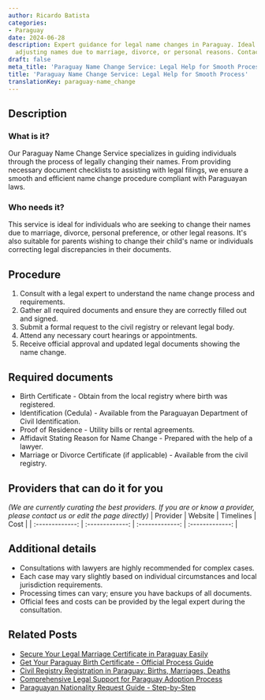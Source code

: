 ```yaml
---
author: Ricardo Batista
categories:
- Paraguay
date: 2024-06-28
description: Expert guidance for legal name changes in Paraguay. Ideal for individuals
  adjusting names due to marriage, divorce, or personal reasons. Contact us now.
draft: false
meta_title: 'Paraguay Name Change Service: Legal Help for Smooth Process'
title: 'Paraguay Name Change Service: Legal Help for Smooth Process'
translationKey: paraguay-name_change
---
```



## Description
### What is it?
Our Paraguay Name Change Service specializes in guiding individuals through the process of legally changing their names. From providing necessary document checklists to assisting with legal filings, we ensure a smooth and efficient name change procedure compliant with Paraguayan laws.

### Who needs it?
This service is ideal for individuals who are seeking to change their names due to marriage, divorce, personal preference, or other legal reasons. It's also suitable for parents wishing to change their child's name or individuals correcting legal discrepancies in their documents.

## Procedure

1. Consult with a legal expert to understand the name change process and requirements.
2. Gather all required documents and ensure they are correctly filled out and signed.
3. Submit a formal request to the civil registry or relevant legal body.
4. Attend any necessary court hearings or appointments.
5. Receive official approval and updated legal documents showing the name change.


## Required documents

- Birth Certificate - Obtain from the local registry where birth was registered.
- Identification (Cedula) - Available from the Paraguayan Department of Civil Identification.
- Proof of Residence - Utility bills or rental agreements.
- Affidavit Stating Reason for Name Change - Prepared with the help of a lawyer.
- Marriage or Divorce Certificate (if applicable) - Available from the civil registry.


## Providers that can do it for you
_(We are currently curating the best providers. If you are or know a provider, please contact us or edit the page directly)_
| Provider        |     Website     |     Timelines    |       Cost      |
| :-------------: | :-------------: |  :-------------: | :-------------: |

## Additional details

- Consultations with lawyers are highly recommended for complex cases.
- Each case may vary slightly based on individual circumstances and local jurisdiction requirements.
- Processing times can vary; ensure you have backups of all documents.
- Official fees and costs can be provided by the legal expert during the consultation.




## Related Posts

- [Secure Your Legal Marriage Certificate in Paraguay Easily](https://tramitit.com/guides/paraguay/marriage_certificate/)
- [Get Your Paraguay Birth Certificate - Official Process Guide](https://tramitit.com/guides/paraguay/birth_certificate/)
- [Civil Registry Registration in Paraguay: Births, Marriages, Deaths](https://tramitit.com/guides/paraguay/civil_registry_registration/)
- [Comprehensive Legal Support for Paraguay Adoption Process](https://tramitit.com/guides/paraguay/adoption_request/)
- [Paraguayan Nationality Request Guide - Step-by-Step](https://tramitit.com/guides/paraguay/nationality_request/)